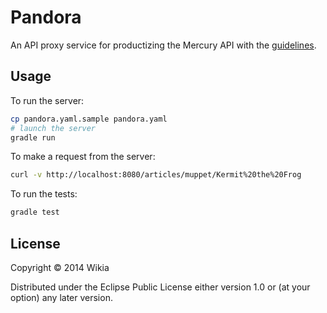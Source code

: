 # Pandora

An API proxy service for productizing the Mercury API with the
[guidelines](https://github.com/Wikia/guidelines/tree/master/APIDesign).

## Usage

To run the server:

```bash
cp pandora.yaml.sample pandora.yaml
# launch the server
gradle run
```

To make a request from the server:

```bash
curl -v http://localhost:8080/articles/muppet/Kermit%20the%20Frog
```

To run the tests:

```bash
gradle test
```


## License

Copyright © 2014 Wikia

Distributed under the Eclipse Public License either version 1.0 or (at
your option) any later version.
